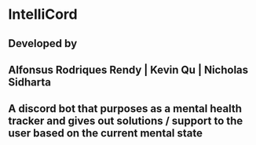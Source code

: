 # IntelliCord

## Developed by
## Alfonsus Rodriques Rendy | Kevin Qu | Nicholas Sidharta

## A discord bot that purposes as a mental health tracker and gives out solutions / support to the user based on the current mental state
